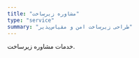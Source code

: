 ```yaml
---
title: "مشاوره زیرساخت"
type: "service"
summary: "طراحی زیرساخت امن و مقیاس‌پذیر"
---
```

خدمات مشاوره زیرساخت.

